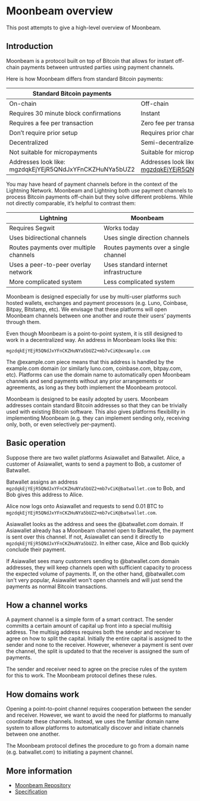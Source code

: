 # Moonbeam overview

This post attempts to give a high-level overview of Moonbeam.

## Introduction

Moonbeam is a protocol built on top of Bitcoin that allows for instant off-chain payments between untrusted parties using payment channels.

Here is how Moonbeam differs from standard Bitcoin payments:

| Standard Bitcoin payments | Moonbeam payments |
| --- | --- |
| On-chain | Off-chain |
| Requires 30 minute block confirmations | Instant |
| Requires a fee per transaction | Zero fee per transaction |
| Don’t require prior setup | Requires prior channel setup |
| Decentralized | Semi-decentralized |
| Not suitable for micropayments | Suitable for micropayments |
| Addresses look like: mgzdqkEjYEjR5QNdJxYFnCKZHuNYa5bUZ2 | Addresses look like: mgzdqkEjYEjR5QNdJxYFnCKZHuNYa5bUZ2+mb7vCiK@example.com |

You may have heard of payment channels before in the context of the Lightning Network. Moonbeam and Lightning both use payment channels to process Bitcoin payments off-chain but they solve different problems. While not directly comparable, it’s helpful to contrast them:

| Lightning | Moonbeam |
| --- | --- |
| Requires Segwit | Works today |
| Uses bidirectional channels | Uses single direction channels |
| Routes payments over multiple channels | Routes payments over a single channel |
| Uses a peer-to-peer overlay network | Uses standard internet infrastructure |
| More complicated system | Less complicated system |

Moonbeam is designed especially for use by multi-user platforms such hosted wallets, exchanges and payment processors (e.g. Luno, Coinbase, Bitpay, Bitstamp, etc). We envisage that these platforms will open Moonbeam channels between one another and route their users’ payments through them.

Even though Moonbeam is a point-to-point system, it is still designed to work in a decentralized way. An address in Moonbeam looks like this:

`mgzdqkEjYEjR5QNdJxYFnCKZHuNYa5bUZ2+mb7vCiK@example.com`

The @example.com piece means that this address is handled by the example.com domain (or similarly luno.com, coinbase.com, bitpay.com, etc). Platforms can use the domain name to automatically open Moonbeam channels and send payments without any prior arrangements or agreements, as long as they both implement the Moonbeam protocol.

Moonbeam is designed to be easily adopted by users. Moonbeam addresses contain standard Bitcoin addresses so that they can be trivially used with existing Bitcoin software. This also gives platforms flexibility in implementing Moonbeam (e.g. they can implement sending only, receiving only, both, or even selectively per-payment).

## Basic operation

Suppose there are two wallet platforms Asiawallet and Batwallet.
Alice, a customer of Asiawallet, wants to send a payment to Bob, a customer
of Batwallet.

Batwallet assigns an address
`mgzdqkEjYEjR5QNdJxYFnCKZHuNYa5bUZ2+mb7vCiK@batwallet.com` to Bob, and Bob
gives this address to Alice.

Alice now logs onto Asiawallet and requests to send 0.01 BTC to
`mgzdqkEjYEjR5QNdJxYFnCKZHuNYa5bUZ2+mb7vCiK@batwallet.com`.

Asiawallet looks as the address and sees the @batwallet.com domain. If
Asiawallet already has a Moonbeam channel open to Batwallet, the payment is
sent over this channel. If not, Asiawallet can send it directly to
`mgzdqkEjYEjR5QNdJxYFnCKZHuNYa5bUZ2`. In either case, Alice and Bob quickly
conclude their payment.

If Asiawallet sees many customers sending to @batwallet.com domain addresses,
they will keep channels open with sufficient capacity to process the expected
volume of payments. If, on the other hand, @batwallet.com isn't very popular,
Asiawallet won't open channels and will just send the payments as normal Bitcoin
transactions.

## How a channel works

A payment channel is a simple form of a smart contract.
The sender committs a certain amount of capital up front into a special multisig
address. The multisig address requires both the sender and receiver to agree
on how to split the capital. Initially the entire capital is assigned to the
sender and none to the receiver. However, whenever a payment is sent over the
channel, the split is updated to that the receiver is assigned the sum of
payments.

The sender and receiver need to agree on the precise rules of the system for
this to work. The Moonbeam protocol defines these rules.

## How domains work

Opening a point-to-point channel requires cooperation between the sender and
receiver. However, we want to avoid the need for platforms to manually
coordinate these channels. Instead, we uses the familiar domain name system
to allow platforms to automatically discover and initiate channels between
one another.

The Moonbeam protocol defines the procedure to go from a domain name
(e.g. batwallet.com) to initiating a payment channel.

## More information

- [Moonbeam Repository](../)
- [Specification](spec.md)
